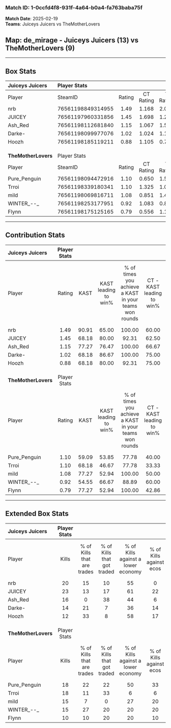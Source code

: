 ### Match ID: 1-0ccfd4f8-931f-4a64-b0a4-fa763baba75f  
**Match Date**: 2025-02-19  
**Teams**: Juiceys Juicers vs TheMotherLovers  

## **Map**: de_mirage - Juiceys Juicers (13) vs TheMotherLovers (9)  
---  

## Box Stats  

| **Juiceys Juicers** | Player Stats      |        |           |          |       |       |       |         |        |      |     |
| :- | :- | :-: | :-: | :-: | :-: | :-: | :-: | :-: | :-: | :-: | :-: |
| Player              | SteamID           | Rating | CT Rating | T Rating | KAST  |  ADR  | Kills | Assists | Deaths | K/D  | HS% |
| nrb                 | 76561198849314955 |  1.49  |   1.168   |  2.086   | 90.91 | 104.1 |  20   |    7    |   16   | 1.25 | 30  |
| JUICEY              | 76561197960331856 |  1.45  |   1.698   |  1.269   | 68.18 | 96.7  |  23   |    4    |   14   | 1.64 | 65  |
| Ash_Red             | 76561198112681840 |  1.15  |   1.067   |  1.527   | 77.27 | 100.0 |  16   |    9    |   19   | 0.84 | 62  |
| Darke-              | 76561198099977076 |  1.02  |   1.024   |  1.135   | 68.18 | 64.9  |  14   |    5    |   13   | 1.08 | 21  |
| Hoozh               | 76561198185119211 |  0.88  |   1.105   |  0.727   | 68.18 | 51.9  |  12   |    6    |   14   | 0.86 | 16  |
|                     |                   |        |           |          |       |       |       |         |        |      |     |
|                     |                   |        |           |          |       |       |       |         |        |      |     |
|                     |                   |        |           |          |       |       |       |         |        |      |     |
| **TheMotherLovers** | Player Stats      |        |           |          |       |       |       |         |        |      |     |
| Player              | SteamID           | Rating | CT Rating | T Rating | KAST  |  ADR  | Kills | Assists | Deaths | K/D  | HS% |
| Pure_Penguin        | 76561198094472916 |  1.10  |   0.650   |  1.559   | 59.09 | 83.4  |  18   |    4    |   16   | 1.13 | 44  |
| Trroi               | 76561198339180341 |  1.10  |   1.325   |  1.078   | 68.18 | 92.3  |  18   |    6    |   20   | 0.90 | 94  |
| mild                | 76561198069816711 |  1.08  |   0.851   |  1.443   | 77.27 | 60.0  |  15   |    2    |   14   | 1.07 | 40  |
| WINTER_--_          | 76561198253177951 |  0.92  |   1.083   |  0.825   | 54.55 | 76.1  |  15   |    3    |   16   | 0.94 | 40  |
| Flynn               | 76561198175125165 |  0.79  |   0.556   |  1.127   | 77.27 | 61.1  |  10   |    9    |   19   | 0.53 | 60  |
---  

## Contribution Stats  

| **Juiceys Juicers** | Player Stats |       |                      |                                                        |                           |                                                             |                          |                                                            |
| :- | :-: | :-: | :-: | :-: | :-: | :-: | :-: | :-: |
| Player              |    Rating    | KAST  | KAST leading to win% | % of times you achieve a KAST in your teams won rounds | CT - KAST leading to win% | CT - % of times you achieve a KAST in your teams won rounds | T - KAST leading to win% | T - % of times you achieve a KAST in your teams won rounds |
| nrb                 |     1.49     | 90.91 |        65.00         |                         100.00                         |           60.00           |                           100.00                            |          70.00           |                           100.00                           |
| JUICEY              |     1.45     | 68.18 |        80.00         |                         92.31                          |           62.50           |                            83.33                            |          100.00          |                           100.00                           |
| Ash_Red             |     1.15     | 77.27 |        76.47         |                         100.00                         |           66.67           |                           100.00                            |          87.50           |                           100.00                           |
| Darke-              |     1.02     | 68.18 |        86.67         |                         100.00                         |           75.00           |                           100.00                            |          100.00          |                           100.00                           |
| Hoozh               |     0.88     | 68.18 |        80.00         |                         92.31                          |           75.00           |                           100.00                            |          85.71           |                           85.71                            |
|                     |              |       |                      |                                                        |                           |                                                             |                          |                                                            |
|                     |              |       |                      |                                                        |                           |                                                             |                          |                                                            |
|                     |              |       |                      |                                                        |                           |                                                             |                          |                                                            |
| **TheMotherLovers** | Player Stats |       |                      |                                                        |                           |                                                             |                          |                                                            |
| Player              |    Rating    | KAST  | KAST leading to win% | % of times you achieve a KAST in your teams won rounds | CT - KAST leading to win% | CT - % of times you achieve a KAST in your teams won rounds | T - KAST leading to win% | T - % of times you achieve a KAST in your teams won rounds |
| Pure_Penguin        |     1.10     | 59.09 |        53.85         |                         77.78                          |           40.00           |                            66.67                            |          62.50           |                           83.33                            |
| Trroi               |     1.10     | 68.18 |        46.67         |                         77.78                          |           33.33           |                            66.67                            |          55.56           |                           83.33                            |
| mild                |     1.08     | 77.27 |        52.94         |                         100.00                         |           50.00           |                           100.00                            |          54.55           |                           100.00                           |
| WINTER_--_          |     0.92     | 54.55 |        66.67         |                         88.89                          |           60.00           |                           100.00                            |          71.43           |                           83.33                            |
| Flynn               |     0.79     | 77.27 |        52.94         |                         100.00                         |           42.86           |                           100.00                            |          60.00           |                           100.00                           |
---  

## Extended Box Stats  

| **Juiceys Juicers** | Player Stats |                            |                            |                                    |                         |                              |                                 |        |                             |                                     |                          |                               |                            |
| :- | :-: | :-: | :-: | :-: | :-: | :-: | :-: | :-: | :-: | :-: | :-: | :-: | :-: |
| Player              |    Kills     | % of Kills that are trades | % of Kills that got traded | % of Kills against a lower economy | % of Kills against ecos | % of Kills that are flawless | % of Kills that are close duels | Deaths | % of Deaths that get traded | % of Deaths against a lower economy | % of Deaths against ecos | % of Deaths that are flawless | % of Deaths that are close |
| nrb                 |      20      |             15             |             10             |                 55                 |            0            |              75              |               15                |   16   |             25              |                 31                  |            6             |              63               |             13             |
| JUICEY              |      23      |             13             |             17             |                 61                 |           22            |              87              |                4                |   14   |             14              |                 29                  |            0             |              50               |             14             |
| Ash_Red             |      16      |             0              |             38             |                 44                 |            6            |              75              |                6                |   19   |             26              |                 47                  |            5             |              79               |             0              |
| Darke-              |      14      |             21             |             7              |                 36                 |           14            |              43              |                7                |   13   |             15              |                 46                  |            0             |              38               |             0              |
| Hoozh               |      12      |             33             |             8              |                 58                 |           17            |              75              |                0                |   14   |             14              |                 29                  |            0             |              57               |             7              |
|                     |              |                            |                            |                                    |                         |                              |                                 |        |                             |                                     |                          |                               |                            |
|                     |              |                            |                            |                                    |                         |                              |                                 |        |                             |                                     |                          |                               |                            |
|                     |              |                            |                            |                                    |                         |                              |                                 |        |                             |                                     |                          |                               |                            |
| **TheMotherLovers** | Player Stats |                            |                            |                                    |                         |                              |                                 |        |                             |                                     |                          |                               |                            |
| Player              |    Kills     | % of Kills that are trades | % of Kills that got traded | % of Kills against a lower economy | % of Kills against ecos | % of Kills that are flawless | % of Kills that are close duels | Deaths | % of Deaths that get traded | % of Deaths against a lower economy | % of Deaths against ecos | % of Deaths that are flawless | % of Deaths that are close |
| Pure_Penguin        |      18      |             22             |             22             |                 50                 |           33            |              56              |                0                |   16   |             13              |                  0                  |            0             |              81               |             13             |
| Trroi               |      18      |             11             |             33             |                 6                  |            6            |              50              |               11                |   20   |             15              |                 20                  |            15            |              65               |             10             |
| mild                |      15      |             7              |             0              |                 27                 |           20            |              67              |                7                |   14   |             36              |                 21                  |            7             |              93               |             0              |
| WINTER_--_          |      15      |             27             |             20             |                 20                 |           20            |              67              |               13                |   16   |              6              |                 13                  |            6             |              88               |             0              |
| Flynn               |      10      |             10             |             20             |                 20                 |           10            |              60              |                0                |   19   |             16              |                 16                  |            11            |              53               |             11             |
